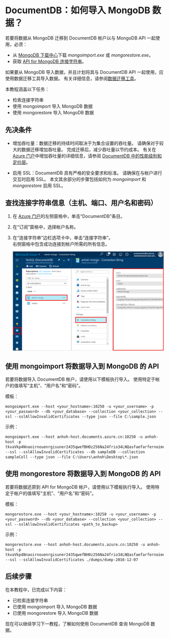 <properties
    pageTitle="将 mongoimport 和 mongorestore 与 DocumentDB 的 API for MongoDB 配合使用 | Azure"
    description="了解如何使用 mongoimport 和 mongorestore 将数据导入到 API for MongoDB 帐户"
    keywords="mongoimport，mongorestore"
    services="documentdb"
    author="AndrewHoh"
    manager="jhubbard"
    editor=""
    documentationcenter="" />
<tags
    ms.assetid="352c5fb9-8772-4c5f-87ac-74885e63ecac"
    ms.service="documentdb"
    ms.workload="data-services"
    ms.tgt_pltfrm="na"
    ms.devlang="na"
    ms.topic="article"
    ms.date="05/10/2017"
    wacn.date="05/31/2017"
    ms.author="anhoh"
    ms.translationtype="Human Translation"
    ms.sourcegitcommit="4a18b6116e37e365e2d4c4e2d144d7588310292e"
    ms.openlocfilehash="0243ea26496b38c3c5074063202a723f081f06fe"
    ms.contentlocale="zh-cn"
    ms.lasthandoff="05/19/2017" />

# <a name="azure-documentdb-how-to-import-mongodb-data"></a>DocumentDB：如何导入 MongoDB 数据？ 

若要将数据从 MongoDB 迁移到 DocumentDB 帐户以与 MongoDB API 一起使用，必须：

- 从 [MongoDB 下载中心](https://www.mongodb.com/download-center)下载 *mongoimport.exe* 或 *mongorestore.exe*。
- 获取 [API for MongoDB 连接字符串](/documentation/articles/documentdb-connect-mongodb-account/)。

如果要从 MongoDB 导入数据，并且计划将其与 DocumentDB API 一起使用，应使用数据迁移工具导入数据。 有关详细信息，请参阅[数据迁移工具](/documentation/articles/documentdb-import-data/)。

本教程涵盖以下任务：

* 检索连接字符串
* 使用 mongoimport 导入 MongoDB 数据
* 使用 mongorestore 导入 MongoDB 数据

## <a name="prerequisites"></a>先决条件

- 增加吞吐量：数据迁移的持续时间取决于为集合设置的吞吐量。 请确保对于较大的数据迁移增加吞吐量。 完成迁移后，减少吞吐量以节约成本。 有关在 [Azure 门户](https://portal.azure.cn)中增加吞吐量的详细信息，请参阅 [DocumentDB 中的性能级别和定价层](/documentation/articles/documentdb-performance-levels/)。

- 启用 SSL：DocumentDB 具有严格的安全要求和标准。 请确保在与帐户进行交互时启用 SSL。 本文其余部分的步骤包括如何为 *mongoimport* 和 *mongorestore* 启用 SSL。

## <a name="find-your-connection-string-information-host-port-username-and-password"></a>查找连接字符串信息（主机、端口、用户名和密码）

1. 在 [Azure 门户](https://portal.azure.cn)的左侧窗格中，单击“DocumentDB”条目。
2. 在“订阅”窗格中，选择帐户名称。
3. 在“连接字符串”边栏选项卡中，单击“连接字符串”。  
右侧窗格中包含成功连接到帐户所需的所有信息。

    ![“连接字符串”边栏选项卡](./media/documentdb-mongodb-migrate/ConnectionStringBlade.png)

## <a name="import-data-to-api-for-mongodb-with-mongoimport"></a>使用 mongoimport 将数据导入到 MongoDB 的 API

若要将数据导入 DocumentDB 帐户，请使用以下模板执行导入。 使用特定于帐户的值填写“主机”、“用户名”和“密码”。  

模板：

    mongoimport.exe --host <your_hostname>:10250 -u <your_username> -p <your_password> --db <your_database> --collection <your_collection> --ssl --sslAllowInvalidCertificates --type json --file C:\sample.json

示例：  

    mongoimport.exe --host anhoh-host.documents.azure.cn:10250 -u anhoh-host -p tkvaVkp4Nnaoirnouenrgisuner2435qwefBH0z256Na24frio34LNQasfaefarfernoimczciqisAXw== --ssl --sslAllowInvalidCertificates --db sampleDB --collection sampleColl --type json --file C:\Users\anhoh\Desktop\*.json

## <a name="import-data-to-api-for-mongodb-with-mongorestore"></a>使用 mongorestore 将数据导入到 MongoDB 的 API

若要将数据还原到 API for MongoDB 帐户，请使用以下模板执行导入。 使用特定于帐户的值填写“主机”、“用户名”和“密码”。

模板：

    mongorestore.exe --host <your_hostname>:10250 -u <your_username> -p <your_password> --db <your_database> --collection <your_collection> --ssl --sslAllowInvalidCertificates <path_to_backup>

示例：

    mongorestore.exe --host anhoh-host.documents.azure.cn:10250 -u anhoh-host -p tkvaVkp4Nnaoirnouenrgisuner2435qwefBH0z256Na24frio34LNQasfaefarfernoimczciqisAXw== --ssl --sslAllowInvalidCertificates ./dumps/dump-2016-12-07

## <a name="next-steps"></a>后续步骤

在本教程中，已完成以下内容：

* 已检索连接字符串
* 已使用 mongoimport 导入 MongoDB 数据
* 已使用 mongorestore 导入 MongoDB 数据

现在可以继续学习下一教程，了解如何使用 DocumentDB 查询 MongoDB 数据。 



<!---Update_Description: wording update -->